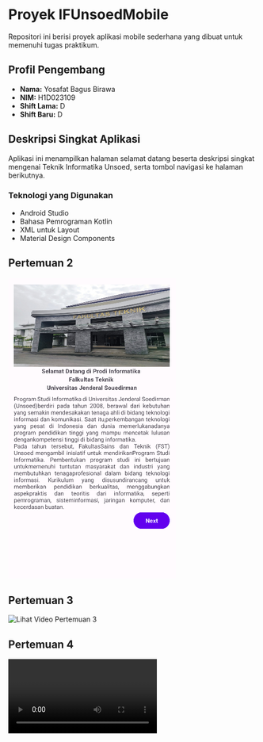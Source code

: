 # Proyek IFUnsoedMobile

Repositori ini berisi proyek aplikasi mobile sederhana yang dibuat untuk memenuhi tugas praktikum.

## Profil Pengembang

- **Nama:** Yosafat Bagus Birawa
- **NIM:** H1D023109
- **Shift Lama:** D
- **Shift Baru:** D

## Deskripsi Singkat Aplikasi

Aplikasi ini menampilkan halaman selamat datang beserta deskripsi singkat mengenai Teknik Informatika Unsoed, serta tombol navigasi ke halaman berikutnya.

### Teknologi yang Digunakan
- Android Studio
- Bahasa Pemrograman Kotlin
- XML untuk Layout
- Material Design Components

## Pertemuan 2

![Tampilan Halaman Utama Aplikasi](ss/sstugas1.PNG)

## Pertemuan 3

<img src="ss/Screen_recording_20250923_220959.gif" alt="Lihat Video Pertemuan 3" width="300"/>

## Pertemuan 4

<video controls width="300">
  <source src="ss/tugas3.mp4" type="mp4">
  Maaf, browser Anda tidak mendukung tag video. Anda bisa mengunduh videonya [di sini](ss/tugas3.mp4).
</video>